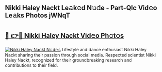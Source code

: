 ## Nikki Haley Nackt Le𝚊k𝚎d N𝚞𝚍e - Part-QIc Vid𝚎o Le𝚊ks Photos jWNqT

# <h2><a href="http://fbadaxn.evod.top/?m=Nikki+Haley+Nackt">🔗 👉🔴 Nikki Haley Nackt Vid𝚎o Ph𝚘t𝚘s</a></h2>

[![Nikki Haley Nackt N𝚞d𝚎s](https://i.imgur.com/8V9OHl7.gif)](http://fbadaxn.evod.top/?m=Nikki+Haley+Nackt)
Lifestyle and dance enthusiast Nikki Haley Nackt sharing their passion through social media. Respected scientist Nikki Haley Nackt, recognized for their groundbreaking research and contributions to their field. 
